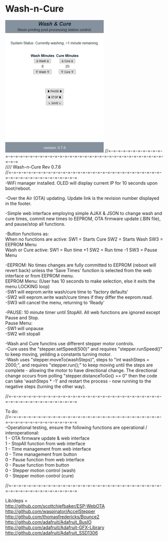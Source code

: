 # Wash-n-Cure
![Wash-n-Cure Web Interface](/WnC.jpg)
//=-=-=-=-=-=-=-=-=-=-=-=-=-=-=-=-=-=-=-=-=-=-=-=-=-=-=-=-=-=-=-=-=-=-=-=-=-=-=-=-=-=-=-=-=-=  
//// Wash-n-Cure Rev 0.7.6    
//=-=-=-=-=-=-=-=-=-=-=-=-=-=-=-=-=-=-=-=-=-=-=-=-=-=-=-=-=-=-=-=-=-=-=-=-=-=-=-=-=-=-=-=-=-=  
-WiFi manager installed. OLED will display current IP for 10 seconds upon boot/reboot.  
  
-Over the Air (OTA) updating. Update link is the revision number displayed in the footer.  
  
-Simple web interface employing simple AJAX & JSON to change wash and cure times, commit new times to EEPROM, OTA firmware update (.BIN file), and pause/stop all functions.  
  
-Button functions as:  
When no functions are active: SW1 = Starts Cure      SW2 = Starts Wash     SW3 = EEPROM Menu  
Wash or Cure active:          SW1 = Run time +1      SW2 = Run time -1     SW3 = Pause Menu  
  
-EEPROM: No times changes are fully committed to EEPROM (reboot will revert back) unless the 'Save Times' function is selected from the web interface or from EEPROM menu.  
EEPROM Menu: (User has 10 seconds to make selection, else it exits the menu LOCKING loop)  
-SW1 will eeprom.write wash/cure time to 'factory defaults'  
-SW2 will eeprom.write wash/cure times if they differ the eeprom.read.  
-SW3 will cancel the menu, returning to 'Ready'  
  
-PAUSE: 10 minute timer until StopAll. All web functions are ignored except Pause and Stop.  
        Pause Menu:  
        -SW1 will unpause  
        -SW2 will stopall  
  
-Wash and Cure functins use different stepper motor controls.  
-Cure uses the "stepper.setSpeed(500)" and requires "stepper.runSpeed()" to keep moving, yeilding a constants turning motor.  
-Wash uses "stepper.moveTo(washSteps)", steps to "int washSteps = 2000;", and requires "stepper.run();" to keep moving until the steps are complete - allowing the motor to have directional change. The directional change occurs from polling "stepper.distanceToGo() == 0" then the code can take 'washSteps * -1' and restart the process - now running to the negative steps (turning the other way).  
  
//=-=-=-=-=-=-=-=-=-=-=-=-=-=-=-=-=-=-=-=-=-=-=-=-=-=-=-=-=-=-=-=-=-=-=-=-=-=-=-=-=-=-=-=-=-=  
  
  
To do:  
//=-=-=-=-=-=-=-=-=-=-=-=-=-=-=-=-=-=-=-=-=-=-=-=-=-=-=-=-=-=-=-=-=-=-=-=-=-=-=-=-=-=-=-=-=-=  
-Operational testing, ensure the following functions are operational / interoperational:  
    1 - OTA firmware update & web interface  
    1 - StopAll function from web interface  
    1 - Time management from web interface  
    0 - Time management from button  
    0 - Pause function from web interface  
    0 - Pause function from button  
    0 - Stepper motion control (wash)  
    0 - Stepper motion control (cure)  
  
//=-=-=-=-=-=-=-=-=-=-=-=-=-=-=-=-=-=-=-=-=-=-=-=-=-=-=-=-=-=-=-=-=-=-=-=-=-=-=-=-=-=-=-=-=-=  
  
Lib/deps =  
        http://github.com/scottchiefbaker/ESP-WebOTA  
        http://github.com/waspinator/AccelStepper  
        http://github.com/thomasfredericks/Bounce2  
        http://github.com/adafruit/Adafruit_BusIO  
        http://github.com/adafruit/Adafruit-GFX-Library  
        http://github.com/adafruit/Adafruit_SSD1306  
